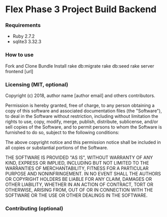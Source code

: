 # Flex Phase 3 Project Build Backend


### Requirements
* Ruby 2.7.2
* sqlite3 3.32.3

### How to use
Fork and Clone
Bundle Install
rake db:migrate
rake db:seed
rake server
frontend [url]

### Licensing (MIT, optional)

Copyright (c) 2018, author name [author email] and others contributors.

Permission is hereby granted, free of charge, to any person obtaining a copy of this software and associated documentation files (the "Software"), to deal in the Software without restriction, including without limitation the rights to use, copy, modify, merge, publish, distribute, sublicense, and/or sell copies of the Software, and to permit persons to whom the Software is furnished to do so, subject to the following conditions:

The above copyright notice and this permission notice shall be included in all copies or substantial portions of the Software.

THE SOFTWARE IS PROVIDED "AS IS", WITHOUT WARRANTY OF ANY KIND, EXPRESS OR IMPLIED, INCLUDING BUT NOT LIMITED TO THE WARRANTIES OF MERCHANTABILITY, FITNESS FOR A PARTICULAR PURPOSE AND NONINFRINGEMENT. IN NO EVENT SHALL THE AUTHORS OR COPYRIGHT HOLDERS BE LIABLE FOR ANY CLAIM, DAMAGES OR OTHER LIABILITY, WHETHER IN AN ACTION OF CONTRACT, TORT OR OTHERWISE, ARISING FROM, OUT OF OR IN CONNECTION WITH THE SOFTWARE OR THE USE OR OTHER DEALINGS IN THE SOFTWARE.

### Contributing (optional)